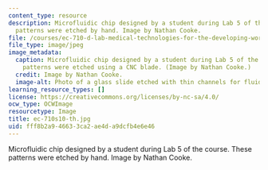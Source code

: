 ```yaml
---
content_type: resource
description: Microfluidic chip designed by a student during Lab 5 of the course. These
  patterns were etched by hand. Image by Nathan Cooke.
file: /courses/ec-710-d-lab-medical-technologies-for-the-developing-world-spring-2010/fff8b2a946633ca2ae4da9dcfb4e6e46_ec-710s10-th.jpg
file_type: image/jpeg
image_metadata:
  caption: Microfluidic chip designed by a student during Lab 5 of the course. These
    patterns were etched using a CNC blade. (Image by Nathan Cooke.)
  credit: Image by Nathan Cooke.
  image-alt: Photo of a glass slide etched with thin channels for fluid movement.
learning_resource_types: []
license: https://creativecommons.org/licenses/by-nc-sa/4.0/
ocw_type: OCWImage
resourcetype: Image
title: ec-710s10-th.jpg
uid: fff8b2a9-4663-3ca2-ae4d-a9dcfb4e6e46
---
```

Microfluidic chip designed by a student during Lab 5 of the course. These patterns were etched by hand. Image by Nathan Cooke.